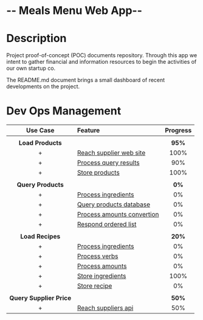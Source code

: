 # -- Meals Menu Web App--
Description
===========
Project proof-of-concept (POC) documents repository. Through this app we intent to gather financial and information resources to begin the activities of our own startup co.

The README.md document brings a small dashboard of recent developments on the project.

Dev Ops Management
==================

| Use Case | Feature | Progress |
| :---: |:---| :---:|
| |
| **Load Products** | | **95%** |
| + | [Reach supplier web site](https://github.com/PaulDepraz/firma_poc/issues/1) | 100% |
| + | [Process query results](https://github.com/PaulDepraz/firma_poc/issues/2) | 90% |
| + | [Store products](https://github.com/PaulDepraz/firma_poc/issues/3) | 100% |
| |
| **Query Products** | | **0%** |
| + | [Process ingredients](https://github.com/PaulDepraz/firma_poc/issues/4) | 0% |
| + | [Query products database](https://github.com/PaulDepraz/firma_poc/issues/5) | 0% |
| + | [Process amounts convertion](https://github.com/PaulDepraz/firma_poc/issues/6) | 0% |
| + | [Respond ordered list](https://github.com/PaulDepraz/firma_poc/issues/7) | 0% |
| |
| **Load Recipes** | | **20%** |
| + | [Process ingredients](https://github.com/PaulDepraz/firma_poc/issues/9) | 0% |
| + | [Process verbs](https://github.com/PaulDepraz/firma_poc/issues/10) | 0% |
| + | [Process amounts](https://github.com/PaulDepraz/firma_poc/issues/11) | 0% |
| + | [Store ingredients](https://github.com/PaulDepraz/firma_poc/issues/12) | 100% |
| + | [Store recipe](https://github.com/PaulDepraz/firma_poc/issues/13) | 0% |
| |
| **Query Supplier Price** | | **50%** |
| + | [Reach suppliers api](https://github.com/PaulDepraz/firma_poc/issues/8) | 50% |

